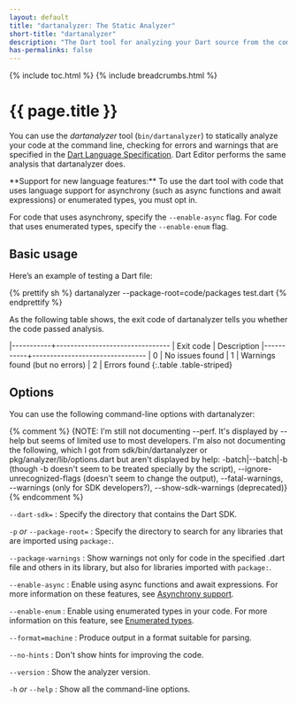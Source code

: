 ```yaml
---
layout: default
title: "dartanalyzer: The Static Analyzer"
short-title: "dartanalyzer"
description: "The Dart tool for analyzing your Dart source from the command line."
has-permalinks: false
---
```


{% include toc.html %}
{% include breadcrumbs.html %}

# {{ page.title }}

You can use the *dartanalyzer* tool (`bin/dartanalyzer`) to statically
analyze your code at the command line, checking for errors and warnings
that are specified in the [Dart Language Specification](/docs/spec/).
Dart Editor performs the same analysis that dartanalyzer does.

<aside class="alert alert-info" markdown="1">
**Support for new language features:**
To use the dart tool with code that uses language support for asynchrony
(such as async functions and await expressions) or enumerated types,
you must opt in.

For code that uses asynchrony, specify the `--enable-async` flag.
For code that uses enumerated types, specify the `--enable-enum` flag.
</aside>

## Basic usage

Here’s an example of testing a Dart file:

{% prettify sh %}
dartanalyzer --package-root=code/packages test.dart
{% endprettify %}

As the following table shows,
the exit code of dartanalyzer tells you whether the code
passed analysis.

|-----------+--------------------------------
| Exit code | Description
|-----------+--------------------------------
| 0         | No issues found
| 1         | Warnings found (but no errors)
| 2         | Errors found
{:.table .table-striped}


## Options

You can use the following command-line options with dartanalyzer:

{% comment %}
{NOTE:
I'm still not documenting --perf. It's displayed by --help but seems of
limited use to most developers. I'm also not documenting the following,
which I got from sdk/bin/dartanalyzer or pkg/analyzer/lib/options.dart
but aren't displayed by help: -batch|--batch|-b (though -b doesn't seem
to be treated specially by the script), --ignore-unrecognized-flags
(doesn't seem to change the output), --fatal-warnings, --warnings (only
for SDK developers?), --show-sdk-warnings (deprecated)}
{% endcomment %}

`--dart-sdk=`
: Specify the directory that contains the Dart SDK.

`-p` *or* `--package-root=`
: Specify the directory to search for any libraries that are imported
  using `package:`.

`--package-warnings`
: Show warnings not only for code in the specified .dart file and
  others in its library, but also for libraries imported with
  `package:`.

`--enable-async`
: Enable using async functions and await expressions. For more
  information on these features, see
  [Asynchrony support](/docs/dart-up-and-running/ch02.html#asynchrony).

`--enable-enum`
: Enable using enumerated types in your code. For more information on
  this feature, see
  [Enumerated types](/docs/dart-up-and-running/ch02.html#enums).

`--format=machine`
: Produce output in a format suitable for parsing.

`--no-hints`
: Don't show hints for improving the code.

`--version`
: Show the analyzer version.

`-h` *or* `--help`
: Show all the command-line options.

